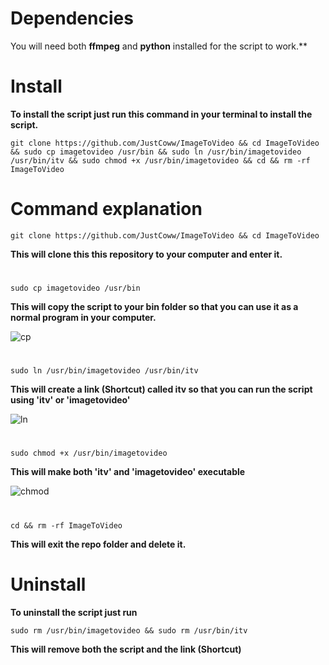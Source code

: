 # Dependencies

You will need both **ffmpeg** and **python** installed for the script to work.**


# Install

**To install the script just run this command in your terminal to install the script.**

  ```
  git clone https://github.com/JustCoww/ImageToVideo && cd ImageToVideo && sudo cp imagetovideo /usr/bin && sudo ln /usr/bin/imagetovideo /usr/bin/itv && sudo chmod +x /usr/bin/imagetovideo && cd && rm -rf ImageToVideo
  ```
  
  
# Command explanation


  ```
  git clone https://github.com/JustCoww/ImageToVideo && cd ImageToVideo
  ```
  **This will clone this this repository to your computer and enter it.**
  # 
  

  ```
  sudo cp imagetovideo /usr/bin
  ```
  **This will copy the script to your bin folder so that you can use it as a normal program in your computer.**
    
  ![cp](https://user-images.githubusercontent.com/68345611/147874902-b5385cc3-3f52-480d-9e1f-764050f95698.png)
  # 
  
  ```
  sudo ln /usr/bin/imagetovideo /usr/bin/itv
  ```
  **This will create a link (Shortcut) called itv so that you can run the script using 'itv' or 'imagetovideo'**
    
  ![ln](https://user-images.githubusercontent.com/68345611/147874878-2bd010d3-ed3f-4e80-ab5f-e30e5aaeb3a8.png)
  #

  ```
  sudo chmod +x /usr/bin/imagetovideo
  ```
  **This will make both 'itv' and 'imagetovideo' executable**
    
  ![chmod](https://user-images.githubusercontent.com/68345611/147874928-e0bf745a-be5e-44b1-a2da-ec2f6c4fe5b6.png)
  #

  ```
  cd && rm -rf ImageToVideo
  ```
  **This will exit the repo folder and delete it.** 
  
  
# Uninstall

**To uninstall the script just run**
  ```
  sudo rm /usr/bin/imagetovideo && sudo rm /usr/bin/itv
  ```
**This will remove both the script and the link (Shortcut)**
